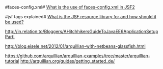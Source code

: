 #faces-config.xml#
[What is the use of faces-config.xml in JSF2](http://stackoverflow.com/questions/7583038/what-is-the-use-of-faces-config-xml-in-jsf-2 "Title")

#jsf tags explained#
[What is the JSF resource library for and how should it be used?](http://stackoverflow.com/questions/11988415/what-is-the-jsf-resource-library-for-and-how-should-it-be-used)

http://in.relation.to/Bloggers/AHitchhikersGuideToJavaEE6ApplicationSetupPartI

http://blog.eisele.net/2012/01/arquillian-with-netbeans-glassfish.html


https://github.com/arquillian/arquillian-examples/tree/master/arquillian-tutorial
http://arquillian.org/guides/getting_started_de/
